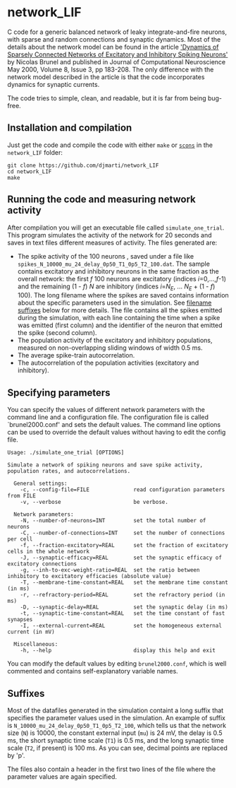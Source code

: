 # network_LIF
C code for a generic balanced network of leaky integrate-and-fire neurons, with sparse and random connections and synaptic dynamics. Most of the details about the network model can be found in the article ['Dynamics of Sparsely Connected Networks of Excitatory and Inhibitory Spiking Neurons'](http://link.springer.com/article/10.1023/A%3A1008925309027) by Nicolas Brunel and published in Journal of Computational Neuroscience May 2000, Volume 8, Issue 3, pp 183-208. The only difference with the network model described in the article is that the code incorporates dynamics for synaptic currents.

The code tries to simple, clean, and readable, but it is far from being bug-free.

## Installation and compilation
Just get the code and compile the code with either `make` or [`scons`](http://www.scons.org) in the `network_LIF` folder:
```shell
git clone https://github.com/djmarti/network_LIF
cd network_LIF
make
```

## Running the code and measuring network activity
After compilation you will get an executable file called `simulate_one_trial`. This program 
simulates the activity of the network for 20 seconds and saves in text files different measures of activity. The files generated are:
* The spike activity of the 100 neurons , saved under a file like `spikes_N_10000_mu_24_delay_0p50_T1_0p5_T2_100.dat`. The sample contains excitatory and inhibitory neurons in the same fraction as the overall network: the first _f_ 100 neurons are excitatory (indices _i_=0,...,_f_-1) and the remaining (1 - _f_) _N_ are inhibitory (indices _i_=_N_<sub>_E_</sub>, ... _N_<sub>_E_</sub> + (1 - _f_) 100). The long filename where the spikes are saved contains information about the specific parameters used in the simulation. See [filename suffixes](#suffixes) below for more details. The file contains all the spikes emitted during the simulation, with each line containing the time when a spike was emitted (first column) and the identifier of the neuron that emitted the spike (second column).
* The population activity of the excitatory and inhibitory populations, measured on non-overlapping sliding windows of width 0.5 ms.
* The average spike-train autocorrelation. 
* The autocorrelation of the population activities (excitatory and inhibitory). 


## Specifying parameters
You can specify the values of different network parameters with the command line and a configuration file. The configuration file is called `brunel2000.conf' and sets the default values. The command line options can be used to override the default values without having to edit the config file. 

```
Usage: ./simulate_one_trial [OPTIONS]

Simulate a network of spiking neurons and save spike activity,
population rates, and autocorrelations.

  General settings:
    -c, --config-file=FILE              read configuration parameters from FILE
    -v, --verbose                       be verbose.

  Network parameters:
    -N, --number-of-neurons=INT         set the total number of neurons
    -C, --number-of-connections=INT     set the number of connections per cell
    -f, --fraction-excitatory=REAL      set the fraction of excitatory cells in the whole network
    -J, --synaptic-efficacy=REAL        set the synaptic efficacy of excitatory connections
    -g, --inh-to-exc-weight-ratio=REAL  set the ratio between inhibitory to excitatory efficacies (absolute value)
    -T, --membrane-time-constant=REAL   set the membrane time constant (in ms)
    -r, --refractory-period=REAL        set the refractory period (in ms) 
    -D, --synaptic-delay=REAL           set the synaptic delay (in ms) 
    -t, --synaptic-time-constant=REAL   set the time constant of fast synapses
    -I, --external-current=REAL         set the homogeneous external current (in mV)

  Miscellaneous:
    -h, --help                          display this help and exit
```

You can modify the default values by editing `brunel2000.conf`, which is well commented and contains self-explanatory variable names.


## Suffixes
Most of the datafiles generated in the simulation containt a long suffix that specifies the parameter values used in the simulation.
An example of suffix is `N_10000_mu_24_delay_0p50_T1_0p5_T2_100`, which tells us that the network size (`N`) is 10000, the constant external input
(`mu`) is 24 mV, the delay is 0.5 ms, the short synaptic time scale (`T1`) is 0.5 ms, and the long synaptic time scale (`T2`, if present) is 100 ms. As you can see, decimal points are replaced by 'p'.

The files also contain a header in the first two lines of the file where the parameter values are again specified.

